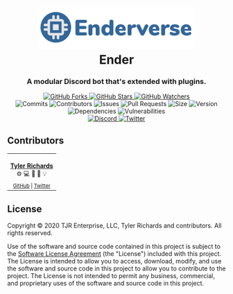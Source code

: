 <h1 align="center">
	<img src="logo.png" />
	<br />
	Ender
</h1>

<h3 align="center">
	A modular Discord bot that's extended with plugins.
</h3>

<p align="center">
	<a href="https://github.com/Enderverse/Ender/fork">
		<img alt="GitHub Forks" src="https://img.shields.io/github/forks/Enderverse/Ender?label=Fork&style=social" />
	</a>
	<a href="https://github.com/Enderverse/Ender">
		<img alt="GitHub Stars" src="https://img.shields.io/github/stars/Enderverse/Ender?label=Star&style=social" />
	</a>
	<a href="https://github.com/Enderverse/Ender/subscription">
		<img alt="GitHub Watchers" src="https://img.shields.io/github/watchers/Enderverse/Ender?label=Watch&style=social" />
	</a>
	<br />
	<img alt="Commits" src="https://img.shields.io/github/commit-activity/m/Enderverse/Ender?cacheSeconds=86400&label=commits" />
	<img alt="Contributors" src="https://img.shields.io/github/contributors-anon/Enderverse/Ender?cacheSeconds=86400" />
	<img alt="Issues" src="https://img.shields.io/github/issues/Enderverse/Ender?cacheSeconds=86400" />
	<img alt="Pull Requests" src="https://img.shields.io/github/issues-pr/Enderverse/Ender?cacheSeconds=86400" />
	<img alt="Size" src="https://img.shields.io/github/repo-size/Enderverse/Ender?cacheSeconds=86400&label=size" />
	<img alt="Version" src="https://img.shields.io/github/package-json/version/Enderverse/Ender?cacheSeconds=86400&label=version" />
	<br />
	<img alt="Dependencies" src="https://img.shields.io/david/Enderverse/Ender?cacheSeconds=86400" />
	<img alt="Vulnerabilities" src="https://img.shields.io/snyk/vulnerabilities/github/Enderverse/Ender?cacheSeconds=86400" />
	<br />
	<a href="https://discordapp.com/invite/2JY79nd">
		<img alt="Discord" src="https://img.shields.io/discord/110118478119174144?style=social" />
	</a>
	<a href="https://twitter.com/tjrgg">
		<img alt="Twitter" src="https://img.shields.io/twitter/follow/tjrgg?style=social" />
	</a>
</p>


## Contributors

<table>
	<tr>
		<td align="center">
			<a href="https://github.com/tjrgg">
				<img src="https://avatars.githubusercontent.com/u/11968358?v=4" width="40px;" alt="" />
				<br />
				<b>Tyler Richards</b>
			</a>
			<br />
			⚙️ 💻 📖 💬 💡
			<br />
			<sub><a href="https://github.com/tjrgg" target="_blank">GitHub</a> | <a href="https://twitter.com/tjrgg" target="_blank">Twitter</a></sub>
		</td>
	</tr>
</table>


## License

Copyright © 2020 TJR Enterprise, LLC, Tyler Richards and contributors. All rights reserved.

Use of the software and source code contained in this project is subject to the [Software License Agreement](LICENSE.md) (the "License") included with this project. The License is intended to allow you to access, download, modify, and use the software and source code in this project to allow you to contribute to the project. The License is not intended to permit any business, commercial, and proprietary uses of the software and source code in this project.
